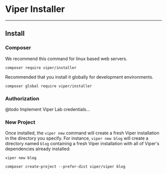 # Viper Installer

---

## Install

### Composer

We recommend this command for linux based web servers.

```
composer require viper/installer
```

Recommended that you install it globally for development environments.

```
composer global require viper/installer
```

### Authorization

@todo Implement Viper Lab credentials...

### New Project

Once installed, the `viper new` command will create a fresh Viper installation 
in the directory you specify. For instance, `viper new blog` will create a directory 
named `blog` containing a fresh Viper installation with all of Viper's dependencies 
already installed:

```
viper new blog
```

```
composer create-project --prefer-dist viper/viper blog
```
